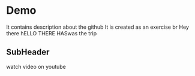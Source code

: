 # Demo

It contains description about the github
It is created as an exercise br
Hey there
hELLO THERE HASwas the trip

## SubHeader

watch video on youtube